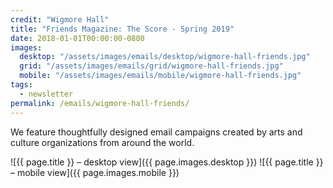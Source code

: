 ```yaml
---
credit: "Wigmore Hall"
title: "Friends Magazine: The Score - Spring 2019"
date: 2018-01-01T00:00:00-0800
images:
  desktop: "/assets/images/emails/desktop/wigmore-hall-friends.jpg"
  grid: "/assets/images/emails/grid/wigmore-hall-friends.jpg"
  mobile: "/assets/images/emails/mobile/wigmore-hall-friends.jpg"
tags:
  - newsletter
permalink: /emails/wigmore-hall-friends/
---
```

We feature thoughtfully designed email campaigns created by arts and culture organizations from around the world.

![{{ page.title }} – desktop view]({{ page.images.desktop }})
![{{ page.title }} – mobile view]({{ page.images.mobile }})
